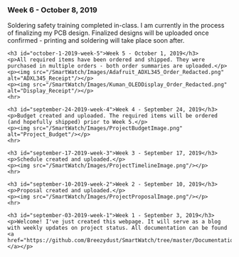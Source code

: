 <html>
  <head></head>
  <body>
    <h3 id="october-8-2019-week-6">Week 6 - October 8, 2019</h3>
    <p>Soldering safety training completed in-class. I am currently in the process of finalizing my PCB design. Finalized designs will be uploaded once confirmed - printing and soldering will take place soon after.</p>
    
    <h3 id="october-1-2019-week-5">Week 5 - October 1, 2019</h3>
    <p>All required items have been ordered and shipped. They were purchased in multiple orders - both order summaries are uploaded.</p>
    <p><img src="/SmartWatch/Images/Adafruit_ADXL345_Order_Redacted.png" alt="ADXL345_Receipt"/></p>
    <p><img src="/SmartWatch/Images/Kuman_OLEDDisplay_Order_Redacted.png" alt="Display_Receipt"/></p>
    <hr>    

    <h3 id="september-24-2019-week-4">Week 4 - September 24, 2019</h3>
    <p>Budget created and uploaded. The required items will be ordered (and hopefully shipped) prior to Week 5.</p>
    <p><img src="/SmartWatch/Images/ProjectBudgetImage.png" alt="Project_Budget"/></p>
    <hr>
    
    <h3 id="september-17-2019-week-3">Week 3 - September 17, 2019</h3>
    <p>Schedule created and uploaded.</p>
    <p><img src="/SmartWatch/Images/ProjectTimelineImage.png"/></p>
    <hr>

    <h3 id="september-10-2019-week-2">Week 2 - September 10, 2019</h3>
    <p>Proposal created and uploaded.</p>
    <p><img src="/SmartWatch/Images/ProjectProposalImage.png"/></p>
    <hr>

    <h3 id="september-03-2019-week-1">Week 1 - September 3, 2019</h3>
    <p>Welcome! I've just created this webpage. It will serve as a blog with weekly updates on project status. All documentation can be found <a href="https://github.com/Breezydust/SmartWatch/tree/master/Documentation">here.</a></p>
  </body>
</html>
